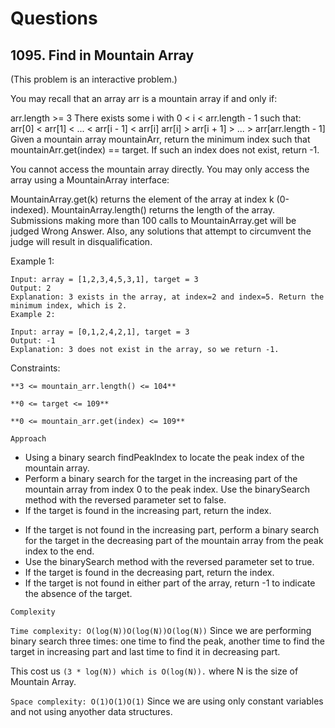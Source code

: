 # Questions

## 1095. Find in Mountain Array
(This problem is an interactive problem.)

You may recall that an array arr is a mountain array if and only if:

arr.length >= 3
There exists some i with 0 < i < arr.length - 1 such that:
arr[0] < arr[1] < ... < arr[i - 1] < arr[i]
arr[i] > arr[i + 1] > ... > arr[arr.length - 1]
Given a mountain array mountainArr, return the minimum index such that mountainArr.get(index) == target. If such an index does not exist, return -1.

You cannot access the mountain array directly. You may only access the array using a MountainArray interface:

MountainArray.get(k) returns the element of the array at index k (0-indexed).
MountainArray.length() returns the length of the array.
Submissions making more than 100 calls to MountainArray.get will be judged Wrong Answer. Also, any solutions that attempt to circumvent the judge will result in disqualification.

 

Example 1:
```
Input: array = [1,2,3,4,5,3,1], target = 3
Output: 2
Explanation: 3 exists in the array, at index=2 and index=5. Return the minimum index, which is 2.
Example 2:

Input: array = [0,1,2,4,2,1], target = 3
Output: -1
Explanation: 3 does not exist in the array, so we return -1.
 ```

Constraints:

`**3 <= mountain_arr.length() <= 104**`

`**0 <= target <= 109**`

`**0 <= mountain_arr.get(index) <= 109**`

`Approach`

* Using a binary search findPeakIndex to locate the peak index of the mountain array.
* Perform a binary search for the target in the increasing part of the mountain array from index 0 to the peak index.
Use the binarySearch method with the reversed parameter set to false.
* If the target is found in the increasing part, return the index.
- If the target is not found in the increasing part, perform a binary search for the target in the decreasing part of the mountain array from the peak index to the end.
- Use the binarySearch method with the reversed parameter set to true.
- If the target is found in the decreasing part, return the index.
- If the target is not found in either part of the array, return -1 to indicate the absence of the target.

`Complexity`

`Time complexity: O(log(N))O(log(N))O(log(N))`
Since we are performing binary search three times: one time to find the peak, another time to find the target in increasing part and last time to find it in decreasing part.

This cost us `(3 * log(N)) which is O(log(N)).`
where N is the size of Mountain Array.

`Space complexity: O(1)O(1)O(1)`
Since we are using only constant variables and not using anyother data structures.